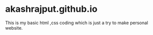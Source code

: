 # akashrajput.github.io

This is my basic html ,css coding which
is just a try to make personal website.
